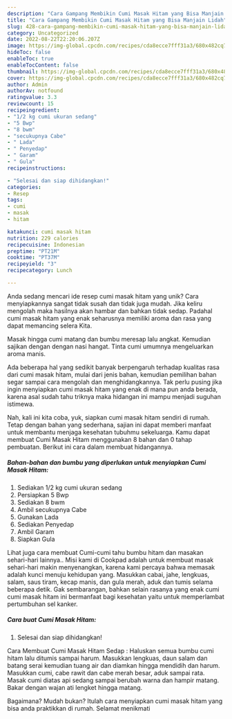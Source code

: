 ```yaml
---
description: "Cara Gampang Membikin Cumi Masak Hitam yang Bisa Manjain Lidah"
title: "Cara Gampang Membikin Cumi Masak Hitam yang Bisa Manjain Lidah"
slug: 428-cara-gampang-membikin-cumi-masak-hitam-yang-bisa-manjain-lidah
category: Uncategorized
date: 2022-08-22T22:20:06.207Z
image: https://img-global.cpcdn.com/recipes/cda8ecce7fff31a3/680x482cq70/cumi-masak-hitam-foto-resep-utama.jpg
hideToc: false
enableToc: true
enableTocContent: false
thumbnail: https://img-global.cpcdn.com/recipes/cda8ecce7fff31a3/680x482cq70/cumi-masak-hitam-foto-resep-utama.jpg
cover: https://img-global.cpcdn.com/recipes/cda8ecce7fff31a3/680x482cq70/cumi-masak-hitam-foto-resep-utama.jpg
author: Admin
authorAv: notfound
ratingvalue: 3.3
reviewcount: 15
recipeingredient:
- "1/2 kg cumi ukuran sedang"
- "5 Bwp"
- "8 bwm"
- "secukupnya Cabe"
- " Lada"
- " Penyedap"
- " Garam"
- " Gula"
recipeinstructions:

- "Selesai dan siap dihidangkan!"
categories:
- Resep
tags:
- cumi
- masak
- hitam

katakunci: cumi masak hitam 
nutrition: 229 calories
recipecuisine: Indonesian
preptime: "PT21M"
cooktime: "PT37M"
recipeyield: "3"
recipecategory: Lunch

---
```





Anda sedang mencari ide resep cumi masak hitam yang unik? Cara menyiapkannya sangat tidak susah dan tidak juga mudah. Jika keliru mengolah maka hasilnya akan hambar dan bahkan tidak sedap. Padahal cumi masak hitam yang enak seharusnya memiliki aroma dan rasa yang dapat memancing selera Kita.





Masak hingga cumi matang dan bumbu meresap lalu angkat. Kemudian sajikan dengan dengan nasi hangat. Tinta cumi umumnya mengeluarkan aroma manis.

Ada beberapa hal yang sedikit banyak berpengaruh terhadap kualitas rasa dari cumi masak hitam, mulai dari jenis bahan, kemudian pemilihan bahan segar sampai cara mengolah dan menghidangkannya. Tak perlu pusing jika ingin menyiapkan cumi masak hitam yang enak di mana pun anda berada, karena asal sudah tahu triknya maka hidangan ini mampu menjadi suguhan istimewa.






Nah, kali ini kita coba, yuk, siapkan cumi masak hitam sendiri di rumah. Tetap dengan bahan yang sederhana, sajian ini dapat memberi manfaat untuk membantu menjaga kesehatan tubuhmu sekeluarga. Kamu dapat membuat Cumi Masak Hitam menggunakan 8 bahan dan 0 tahap pembuatan. Berikut ini cara dalam membuat hidangannya.

<!--inarticleads1-->

##### Bahan-bahan dan bumbu yang diperlukan untuk menyiapkan Cumi Masak Hitam:

1. Sediakan 1/2 kg cumi ukuran sedang
1. Persiapkan 5 Bwp
1. Sediakan 8 bwm
1. Ambil secukupnya Cabe
1. Gunakan  Lada
1. Sediakan  Penyedap
1. Ambil  Garam
1. Siapkan  Gula


Lihat juga cara membuat Cumi-cumi tahu bumbu hitam dan masakan sehari-hari lainnya.. Misi kami di Cookpad adalah untuk membuat masak sehari-hari makin menyenangkan, karena kami percaya bahwa memasak adalah kunci menuju kehidupan yang. Masukkan cabai, jahe, lengkuas, salam, saus tiram, kecap manis, dan gula merah, aduk dan tumis selama beberapa detik. Gak sembarangan, bahkan selain rasanya yang enak cumi cumi masak hitam ini bermanfaat bagi kesehatan yaitu untuk memperlambat pertumbuhan sel kanker. 

<!--inarticleads2-->

##### Cara buat Cumi Masak Hitam:


1. Selesai dan siap dihidangkan!

Cara Membuat Cumi Masak Hitam Sedap : Haluskan semua bumbu cumi hitam lalu ditumis sampai harum. Masukkan lengkuas, daun salam dan batang serai kemudian tuang air dan diamkan hingga mendidih dan harum. Masukkan cumi, cabe rawit dan cabe merah besar, aduk sampai rata. Masak cumi diatas api sedang sampai berubah warna dan hampir matang. Bakar dengan wajan ati lengket hingga matang. 

Bagaimana? Mudah bukan? Itulah cara menyiapkan cumi masak hitam yang bisa anda praktikkan di rumah. Selamat menikmati
